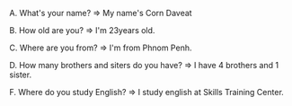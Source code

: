 A. What's your name?
=> My name's Corn Daveat

B. How old are you?
=> I'm 23years old.

C. Where are you from?
=> I'm from Phnom Penh.

D. How many brothers and siters do you have?
=> I have 4 brothers and 1 sister.

F. Where do you study English?
=> I study english at Skills Training Center.